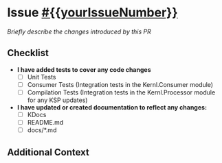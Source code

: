 <!-- 

Please include the issue number in the PR title.
Example: "[#123] Add new feature to bar the foo"

-->

<!-- Link the issue associated with this PR -->
# Issue  [#{{yourIssueNumber}}](  https://github.com/mattshoe/kernl/issues/{{yourIssueNumber}}  )
_Briefly describe the changes introduced by this PR_

## Checklist
<!-- Replace [ ] with [x] to indicate completion -->

- **I have added tests to cover any code changes**
  - [ ] Unit Tests
  - [ ] Consumer Tests (Integration tests in the Kernl.Consumer module)
  - [ ] Compilation Tests (Integration tests in the Kernl.Processor module for any KSP updates)
- **I have updated or created documentation to reflect any changes:**
  - [ ] KDocs
  - [ ] README.md
  - [ ] docs/*.md

## Additional Context
<!-- Add any other context or screenshots about the PR -->
